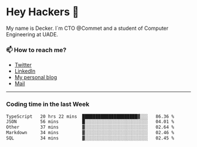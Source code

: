 # Hey Hackers 👋

My name is Decker. I`m CTO @Commet and a student of Computer Engineering at UADE.

### 📫 How to reach me?
- [Twitter](https://x.com/0xDecker) 
- [LinkedIn](https://www.linkedin.com/in/decker-urbano/) 
- [My personal blog](http://decker.sh) 
- [Mail](mailto:me@decker.sh)

---

### Coding time in the last Week

<!--START_SECTION:waka-->

```txt
TypeScript   20 hrs 22 mins  █████████████████████▓░░░   86.36 %
JSON         56 mins         █░░░░░░░░░░░░░░░░░░░░░░░░   04.01 %
Other        37 mins         ▓░░░░░░░░░░░░░░░░░░░░░░░░   02.64 %
Markdown     34 mins         ▓░░░░░░░░░░░░░░░░░░░░░░░░   02.46 %
SQL          34 mins         ▓░░░░░░░░░░░░░░░░░░░░░░░░   02.45 %
```

<!--END_SECTION:waka-->
